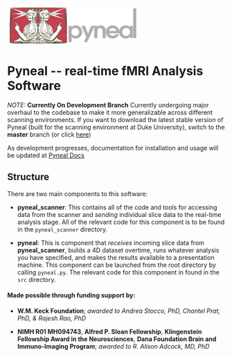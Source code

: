 ![Pyneal Logo](src/images/logo.jpg)

# Pyneal -- real-time fMRI Analysis Software

*NOTE:* **Currently On Development Branch** Currently undergoing major overhaul to the codebase to make it more generalizable across different scanning environments. If you want to download the latest stable version of Pyneal (built for the scanning environment at Duke University), switch to the **master** branch (or click [here](https://github.com/jeffmacinnes/pyneal/tree/master))

As development progresses, documentation for installation and usage will be updated at [Pyneal Docs](https://jeffmacinnes.github.io/pyneal-docs/)

## Structure
There are two main components to this software:

* **pyneal_scanner**: This contains all of the code and tools for accessing data from the scanner and *sending* individual slice data to the real-time analysis stage. All of the relevant code for this component is to be found in the `pyneal_scanner` directory.

* **pyneal**: This is component that *receives* incoming slice data from **pyneal_scanner**, builds a 4D dataset overtime, runs whatever analysis you have specified, and makes the results available to a presentation machine. This component can be launched from the root directory by calling `pyneal.py`. The relevant code for this component in found in the `src` directory.



#### Made possible through funding support by:

* **W.M. Keck Foundation**; *awarded to Andrea Stocco, PhD, Chantel Prat, PhD, & Rajesh Rao, PhD*

* **NIMH R01 MH094743**, **Alfred P. Sloan Fellowship**, **Klingenstein Fellowship Award in the Neurosciences**,
**Dana Foundation Brain and Immuno-Imaging Program**; *awarded to R. Alison Adcock, MD, PhD*
